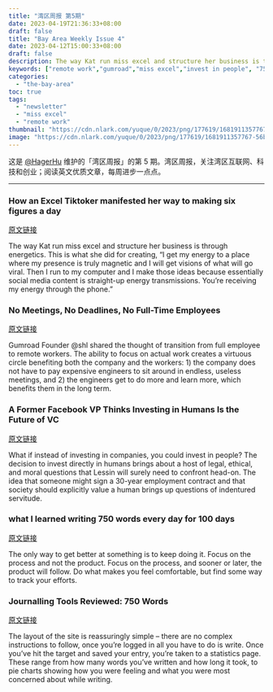 ```yaml
---
title: "湾区周报 第5期"
date: 2023-04-19T21:36:33+08:00
draft: false
title: "Bay Area Weekly Issue 4"
date: 2023-04-12T15:00:33+08:00
draft: false
description: The way Kat run miss excel and structure her business is through energetics. This is what she did for creating, “I get my energy to a place where my presence is truly magnetic and I will get visions of what will go viral. Then I run to my computer and I make those ideas because essentially social media content is straight-up energy transmissions. You’re receiving my energy through the phone.”
keywords: ["remote work","gumroad","miss excel","invest in people", "750 words"]
categories:
  - "the-bay-area"
toc: true
tags:
  - "newsletter"
  - "miss excel"
  - "remote work"
thumbnail: "https://cdn.nlark.com/yuque/0/2023/png/177619/1681911357767-56be2ce1-340c-402d-b8c4-13ce699d239a.png"
image: "https://cdn.nlark.com/yuque/0/2023/png/177619/1681911357767-56be2ce1-340c-402d-b8c4-13ce699d239a.png"
---
```


这是 [@HagerHu](https://cmcn.me/link?target=https://twitter.com/hagerhu) 维护的「湾区周报」的第 5 期。湾区周报，关注湾区互联网、科技和创业；阅读英文优质文章，每周进步一点点。

---

### How an Excel Tiktoker manifested her way to making six figures a day

[原文链接](https://cmcn.me/link?target=https://www.theverge.com/22807858/tiktok-influencer-microsoft-excel-instagram-decoder-podcast)

The way Kat run miss excel and structure her business is through energetics. This is what she did for creating, “I get my energy to a place where my presence is truly magnetic and I will get visions of what will go viral. Then I run to my computer and I make those ideas because essentially social media content is straight-up energy transmissions. You’re receiving my energy through the phone.”

### No Meetings, No Deadlines, No Full-Time Employees

[原文链接](https://cmcn.me/link?target=https://sahillavingia.com/work)

Gumroad Founder @shl shared the thought of transition from full employee to remote workers. The ability to focus on actual work creates a virtuous circle benefiting both the company and the workers: 1) the company does not have to pay expensive engineers to sit around in endless, useless meetings, and 2) the engineers get to do more and learn more, which benefits them in the long term.

### A Former Facebook VP Thinks Investing in Humans Is the Future of VC

[原文链接](https://cmcn.me/link?target=https://www.vice.com/en/article/7kb9mg/a-former-facebook-vp-thinks-investing-in-humans-is-the-future-of-vc)

What if instead of investing in companies, you could invest in people? The decision to invest directly in humans brings about a host of legal, ethical, and moral questions that Lessin will surely need to confront head-on. The idea that someone might sign a 30-year employment contract and that society should explicitly value a human brings up questions of indentured servitude.

### what I learned writing 750 words every day for 100 days

[原文链接](https://cmcn.me/link?target=https://medium.com/100daysofwriting/day-100-what-i-learned-writing-750-words-every-day-for-100-days-1f43d62e34c9)

The only way to get better at something is to keep doing it. Focus on the process and not the product. Focus on the process, and sooner or later, the product will follow. Do what makes you feel comfortable, but find some way to track your efforts.

### Journalling Tools Reviewed: 750 Words

[原文链接](https://cmcn.me/link?target=https://www.becomingwhoyouare.net/journalling-tools-reviewed-750-words/)

The layout of the site is reassuringly simple – there are no complex instructions to follow, once you’re logged in all you have to do is write. Once you’ve hit the target and saved your entry, you’re taken to a statistics page. These range from how many words you’ve written and how long it took, to pie charts showing how you were feeling and what you were most concerned about while writing.
